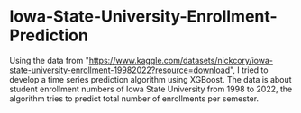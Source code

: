 # Iowa-State-University-Enrollment-Prediction

Using the data from "https://www.kaggle.com/datasets/nickcory/iowa-state-university-enrollment-19982022?resource=download", I tried to develop a time series prediction algorithm using XGBoost. The data is about student enrollment numbers of Iowa State University from 1998 to 2022, the algorithm tries to predict total number of enrollments per semester.
